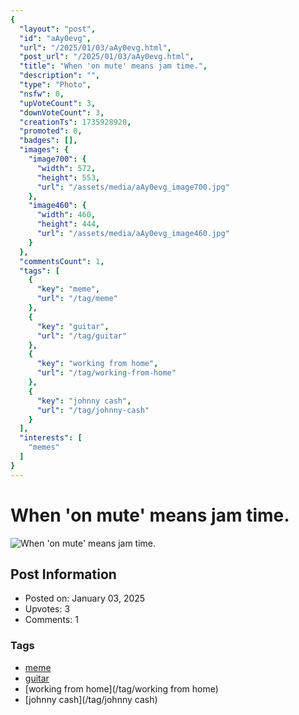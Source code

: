 ```yaml
---
{
  "layout": "post",
  "id": "aAy0evg",
  "url": "/2025/01/03/aAy0evg.html",
  "post_url": "/2025/01/03/aAy0evg.html",
  "title": "When 'on mute' means jam time.",
  "description": "",
  "type": "Photo",
  "nsfw": 0,
  "upVoteCount": 3,
  "downVoteCount": 3,
  "creationTs": 1735928920,
  "promoted": 0,
  "badges": [],
  "images": {
    "image700": {
      "width": 572,
      "height": 553,
      "url": "/assets/media/aAy0evg_image700.jpg"
    },
    "image460": {
      "width": 460,
      "height": 444,
      "url": "/assets/media/aAy0evg_image460.jpg"
    }
  },
  "commentsCount": 1,
  "tags": [
    {
      "key": "meme",
      "url": "/tag/meme"
    },
    {
      "key": "guitar",
      "url": "/tag/guitar"
    },
    {
      "key": "working from home",
      "url": "/tag/working-from-home"
    },
    {
      "key": "johnny cash",
      "url": "/tag/johnny-cash"
    }
  ],
  "interests": [
    "memes"
  ]
}
---
```


# When 'on mute' means jam time.

![When 'on mute' means jam time.](/assets/media/aAy0evg_image700.jpg)

## Post Information

- Posted on: January 03, 2025
- Upvotes: 3
- Comments: 1

### Tags

- [meme](/tag/meme)
- [guitar](/tag/guitar)
- [working from home](/tag/working from home)
- [johnny cash](/tag/johnny cash)
